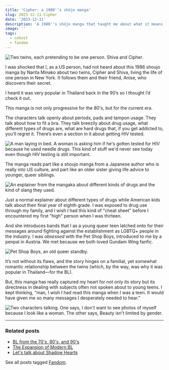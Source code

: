 ```yaml
---
title: 'Cipher: a 1980''s shōjo manga'
slug: 2023-12-11-Cipher
date: '2023-12-11'
description: 'A 1980''s shōjo manga that taught me about what it means to write empathetic and real stories.'
image: ''
tags:
  - cohost
  - fandom
---
```


![Two twins, each pretending to be one person. Shiva and Cipher.](cipher.jpeg)

I was shocked that I, as a US person, had not heard about this 1986 shoujo manga by Narita Minako about two twins, Cipher and Shiva, living the life of one person in New York. It follows them and their friend, Anise, who discovers their secret.

I heard it was very popular in Thailand back in the 90’s so I thought I’d check it out.

This manga is not only progressive for the 80's, but for the current era.

The characters talk openly about periods, pads and tampon usage. They talk about how to fit a bra. They talk breezily about drug usage, what different types of drugs are, what are hard drugs that, if you get addicted to, you’ll regret it. There’s even a section in it about getting HIV tested.

![A man laying in bed. A woman is asking him if he's gotten tested for HIV because he used needle drugs. This kind of stuff we'd never see today even though HIV testing is still important.](cipher_aids.png)

The manga reads part like a shoujo manga from a Japanese author who is really into US culture, and part like an older sister giving life advice to younger, queer siblings.

![An explainer from the mangaka about different kinds of drugs and the kind of slang they used.](cipher_drugs.png)

Just a normal explainer about different types of drugs while American kids talk about their final year of eighth grade. I was exposed to drug use through my family, and I wish I had this kind of "cheat sheet" before I encountered my first "high" person when I was thirteen.

And she introduces bands that I as a young queer teen latched onto for their messages around fighting against the establishment as LGBTQ+ people in the industry. I was _obsessed_ with the Pet Shop Boys, introduced to me by a penpal in Austria. We met because we both loved Gundam Wing fanfic.

![Pet Shop Boys, an old queer standby.](cipher_psb.png)

It’s not without its flaws, and the story hinges on a familial, yet somewhat romantic relationship between the twins (which, by the way, was why it was popular in Thailand—for the BL).

But, this manga has really captured my heart for not only its story but its directness in dealing with subjects often not spoken about to young teens. I kept thinking, “man, I wish I had read this manga when I was a teen. It would have given me so many messages I desperately needed to hear.”

![Two characters talking. One says, I don't want to see photos of myself because I look like a woman. The other says, Beauty isn't limited by gender.](cipher_beauty.jpg)

---

### Related posts

- [BL from the 70's, 80's, and 90's](/blog/posts/2023-09-02-Visiting-the-First-Boys-Love-Exhibition-in-Japan/)
- [The Expansion of Modern BL](/blog/posts/2023-09-30-Visiting-the-First-Boys-Love-Exhibition-in-Japan/)
- [Let's talk about Shadow Hearts](/blog/posts/2023-07-03-Lets-talk-about-Shadow-Hearts/)

See all posts tagged [Fandom](/tags/fandom/).
